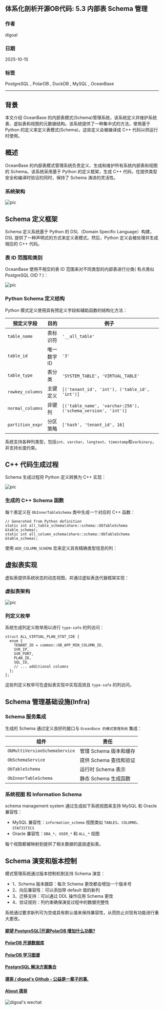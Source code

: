 ## 体系化剖析开源OB代码: 5.3 内部表 Schema 管理                       
                                          
### 作者                                  
digoal                                  
                                          
### 日期                                    
2025-10-15                                        
                                   
### 标签                                        
PostgreSQL , PolarDB , DuckDB , MySQL , OceanBase                                   
                                         
----                                     
                                     
## 背景                           
本文介绍 OceanBase 的内部表模式(Schema)管理系统，该系统定义并维护系统表、虚拟表和视图的元数据结构。该系统提供了一种集中式的方法，使用基于 Python 的定义来定义表模式(Schema)，这些定义会被编译成 C++ 代码以供运行时使用。  
  
## 概述  
OceanBase 的内部表模式管理系统负责定义、生成和维护所有系统内部表和视图的 Schema。该系统采用基于 Python 的定义框架，生成 C++ 代码，在提供类型安全和编译时验证的同时，保持了 Schema 演进的灵活性。  
  
### 系统架构  
  
![pic](20251015_06_pic_001.jpg)  
  
## Schema 定义框架  
Schema 定义系统基于 Python 的 DSL（Domain Specific Language）构建，DSL 提供了一种声明式的方式来定义表模式。然后，Python 定义会被处理并生成相应的 C++ 代码。  
  
### 表 ID 范围和类别  
OceanBase 使用不相交的表 ID 范围来对不同类型的内部表进行分类( 有点类似 PostgreSQL OID ? )：  
  
![pic](20251015_06_pic_002.jpg)  
  
### Python Schema 定义结构  
Python 模式定义使用具有预定义字段和辅助函数的结构化方法：  
  
预定义字段	| 目的 |	例子  
---|---|---  
`table_name` | 	表标识符 |	`'__all_table'`  
`table_id` | 	唯一数字ID	| `'3'`  
`table_type` | 	表分类	| `'SYSTEM_TABLE'`，`'VIRTUAL_TABLE'`  
`rowkey_columns` | 	主键定义 |	`[('tenant_id', 'int'), ('table_id', 'int')]`  
`normal_columns` | 	非键列 |	`[('table_name', 'varchar:256'), ('schema_version', 'int')]`  
`partition_expr` | 	分区策略	| `['hash', 'tenant_id', 16]`  
  
系统支持各种列类型，包括`int`、`varchar`、`longtext`、`timestamp`和`varbinary`，并支持长度约束。  
  
## C++ 代码生成过程  
Schema 生成过程将 Python 定义转换为 C++ 实现：  
  
![pic](20251015_06_pic_003.jpg)  
  
### 生成的 C++ Schema 函数  
每个表定义在 `ObInnerTableSchema` 类中生成一个对应的 C++ 函数：  
```  
// Generated from Python definition  
static int all_table_schema(share::schema::ObTableSchema &table_schema);  
static int all_column_schema(share::schema::ObTableSchema &table_schema);  
```  
  
使用 `ADD_COLUMN_SCHEMA` 宏来定义具有精确类型信息的列：  
  
## 虚拟表实现  
虚拟表提供系统状态的动态视图，并通过虚拟表迭代器框架实现：  
  
### 虚拟表架构  
  
![pic](20251015_06_pic_004.jpg)  
  
### 列定义枚举  
系统生成列定义枚举用以进行 `type-safe` 的列访问：  
```  
struct ALL_VIRTUAL_PLAN_STAT_CDE {  
  enum {  
    TENANT_ID = common::OB_APP_MIN_COLUMN_ID,  
    SVR_IP,  
    SVR_PORT,  
    PLAN_ID,  
    SQL_ID,  
    // ... additional columns  
  };  
};  
```  
  
这些列定义枚举可在虚拟表实现中实现高效且 `type-safe` 的列访问。  
  
## Schema 管理基础设施(Infra)  
### Schema 服务集成  
生成的 Schema 通过定义良好的接口与 `OceanBase 的模式管理系统` 集成：  
  
组件 |	责任  
---|---  
`ObMultiVersionSchemaService` |	管理 Schema 版本和缓存  
`ObSchemaService` |	提供 Schema 查找和验证  
`ObTableSchema` |	运行时 Schema 表示  
`ObInnerTableSchema` |	静态 Schema 生成函数  
  
### 系统视图 和 Information Schema  
schema management system 通过生成如下系统视图来支持 MySQL 和 Oracle 兼容性：  
- MySQL 兼容性：`information_schema` 视图类似 `TABLES`、`COLUMNS`、`STATISTICS`   
- Oracle 兼容性：`DBA_*`、`USER_*` 和 `ALL_*` 视图  
  
每个视图都被映射到提供了相关数据的底层虚拟表。  
  
## Schema 演变和版本控制  
模式管理系统通过版本控制机制支持 Schema 演变：  
- 1、Schema 版本跟踪：每次 Schema 更改都会增加一个版本号  
- 2、向后兼容性：可以添加带 default 值的新列  
- 3、迁移支持：可以通过 DDL 操作应用 Schema 更改  
- 4、验证规则：列约束确保演变过程中的数据完整性  
    
系统通过要求新列可为空或具有默认值来保持兼容性，从而防止对现有功能进行重大更改。    
      
#### [期望 PostgreSQL|开源PolarDB 增加什么功能?](https://github.com/digoal/blog/issues/76 "269ac3d1c492e938c0191101c7238216")
  
  
#### [PolarDB 开源数据库](https://openpolardb.com/home "57258f76c37864c6e6d23383d05714ea")
  
  
#### [PolarDB 学习图谱](https://www.aliyun.com/database/openpolardb/activity "8642f60e04ed0c814bf9cb9677976bd4")
  
  
#### [PostgreSQL 解决方案集合](../201706/20170601_02.md "40cff096e9ed7122c512b35d8561d9c8")
  
  
#### [德哥 / digoal's Github - 公益是一辈子的事.](https://github.com/digoal/blog/blob/master/README.md "22709685feb7cab07d30f30387f0a9ae")
  
  
#### [About 德哥](https://github.com/digoal/blog/blob/master/me/readme.md "a37735981e7704886ffd590565582dd0")
  
  
![digoal's wechat](../pic/digoal_weixin.jpg "f7ad92eeba24523fd47a6e1a0e691b59")
  
